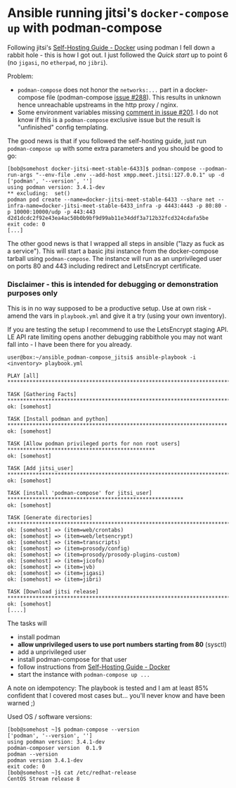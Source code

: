 # Ansible running jitsi's `docker-compose up` with podman-compose

Following jitsi's [Self-Hosting Guide - Docker](https://jitsi.github.io/handbook/docs/devops-guide/devops-guide-docker) using podman I fell down a rabbit hole - this is how I got out. I just followed the *Quick start* up to point 6 (no `jigasi`, no `etherpad`, no `jibri`).

Problem: 
* `podman-compose` does not honor the `networks:...` part in a docker-compose file (podman-compose [issue #288](https://github.com/containers/podman-compose/issues/288)). This results in unknown hence unreachable upstreams in the http proxy / nginx.
* Some environment variables missing [comment in issue #201](https://github.com/jitsi/docker-jitsi-meet/issues/201#issuecomment-609023954). I do not know if this is a `podman-compose` exclusive issue but the result is "unfinished" config templating.

The good news is that if you followed the self-hosting guide, just run `podman-compose up` with some extra parameters and you should be good to go:
```
[bob@somehost docker-jitsi-meet-stable-6433]$ podman-compose --podman-run-args "--env-file .env --add-host xmpp.meet.jitsi:127.0.0.1" up -d
['podman', '--version', '']
using podman version: 3.4.1-dev
** excluding:  set()
podman pod create --name=docker-jitsi-meet-stable-6433 --share net --infra-name=docker-jitsi-meet-stable-6433_infra -p 4443:4443 -p 80:80 -p 10000:10000/udp -p 443:443
d2d1dcdc2f92e43ea4ac50b0b9bf9d99ab11e34ddf3a712b32fcd324cdafa5be
exit code: 0
[...]
``` 

The other good news is that I wrapped all steps in ansible ("lazy as fuck as a service"). 
This will start a basic jitsi instance from the docker-compose tarball using `podman-compose`. 
The instance will run as an unprivileged user on ports 80 and 443 including redirect and LetsEncrypt certificate.

### Disclaimer - this is intended for debugging or demonstration purposes only
This is in no way supposed to be a productive setup. Use at own risk - amend the vars in `playbook.yml` and give it a try (using your own inventory).

If you are testing the setup I recommend to use the LetsEncrypt staging API. LE API rate limiting opens another debugging rabbithole you may not want fall into - I have been there for you already.

```
user@box:~/ansible_podman-compose_jitsi$ ansible-playbook -i <inventory> playbook.yml 

PLAY [all] ********************************************************************************************

TASK [Gathering Facts] ********************************************************************************
ok: [somehost]

TASK [Install podman and python] **********************************************************************
ok: [somehost]

TASK [Allow podman privileged ports for non root users] ***********************************************
ok: [somehost]

TASK [Add jitsi_user] *********************************************************************************
ok: [somehost]

TASK [install 'podman-compose' for jitsi_user] ********************************************************
ok: [somehost]

TASK [Generate directories] ***************************************************************************
ok: [somehost] => (item=web/crontabs)
ok: [somehost] => (item=web/letsencrypt)
ok: [somehost] => (item=transcripts)
ok: [somehost] => (item=prosody/config)
ok: [somehost] => (item=prosody/prosody-plugins-custom)
ok: [somehost] => (item=jicofo)
ok: [somehost] => (item=jvb)
ok: [somehost] => (item=jigasi)
ok: [somehost] => (item=jibri)

TASK [Download jitsi release] *************************************************************************
ok: [somehost]
[....]

```

The tasks will 
* install podman
* **allow unprivileged users to use port numbers starting from 80** (sysctl)
* add a unprivileged user
* install podman-compose for that user
* follow instructions from [Self-Hosting Guide - Docker](https://jitsi.github.io/handbook/docs/devops-guide/devops-guide-docker)
* start the instance with `podman-compose up ...`

A note on idempotency: The playbook is tested and I am at least 85% confident that I covered most cases but... you'll never know and have been warned ;)

Used OS / software versions:
```
[bob@somehost ~]$ podman-compose --version
['podman', '--version', '']
using podman version: 3.4.1-dev
podman-composer version  0.1.9
podman --version
podman version 3.4.1-dev
exit code: 0
[bob@somehost ~]$ cat /etc/redhat-release
CentOS Stream release 8
```
